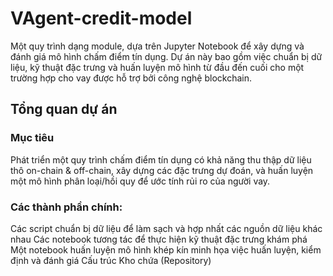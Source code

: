 # VAgent-credit-model
Một quy trình dạng module, dựa trên Jupyter Notebook để xây dựng và đánh giá mô hình chấm điểm tín dụng.
Dự án này bao gồm việc chuẩn bị dữ liệu, kỹ thuật đặc trưng và huấn luyện mô hình từ đầu đến cuối cho một trường hợp cho vay được hỗ trợ bởi công nghệ blockchain.

## Tổng quan dự án
### Mục tiêu
Phát triển một quy trình chấm điểm tín dụng có khả năng thu thập dữ liệu thô on-chain & off-chain, xây dựng các đặc trưng dự đoán, và huấn luyện một mô hình phân loại/hồi quy để ước tính rủi ro của người vay.
### Các thành phần chính:
Các script chuẩn bị dữ liệu để làm sạch và hợp nhất các nguồn dữ liệu khác nhau
Các notebook tương tác để thực hiện kỹ thuật đặc trưng khám phá
Một notebook huấn luyện mô hình khép kín minh họa việc huấn luyện, kiểm định và đánh giá
Cấu trúc Kho chứa (Repository)